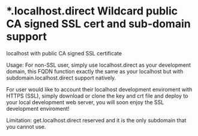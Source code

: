 # *.localhost.direct Wildcard public CA signed SSL cert and sub-domain support
localhost with public CA signed SSL certificate

Usage:
For non-SSL user, simply use localhost.direct as your development domain, this FQDN function exactly the same as your localhost but with subdomain.localhost.direct support natively.

For user would like to account their localhost development enviroment with HTTPS (SSL), simply download or clone the key and crt file and deploy to your local development web server, you will soon enjoy the SSL development enviroment!

Limitation:
get.localhost.direct reserved and it is the only subdomain that you cannot use.
